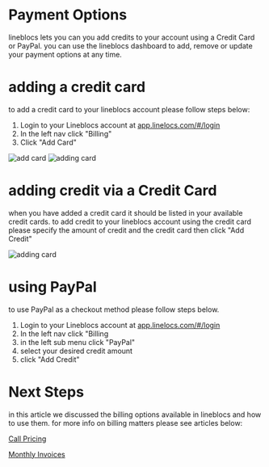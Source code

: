 # Payment Options

lineblocs lets you can you add credits to your account using a Credit Card or PayPal. you can use the lineblocs dashboard to add, remove or update your payment options at any time.

# adding a credit card

to add a credit card to your lineblocs account please follow steps below:

1. Login to your Lineblocs account at [app.linelocs.com/#/login](http://app.lineblocs.com/#/login)
2. In the left nav click "Billing"
3. Click "Add Card"

![add card](/img/frontend/docs/payment-options/add-card.png)
![adding card](/img/frontend/docs/payment-options/adding-card.png)

# adding credit via a Credit Card

when you have added a credit card it should be listed in your available credit cards. to add credit to your lineblocs account using the credit card please specify the amount of credit and the credit card then click "Add Credit"

![adding card](/img/frontend/docs/payment-options/adding-credit.png)

# using PayPal

to use PayPal as a checkout method please follow steps below.

1. Login to your Lineblocs account at [app.linelocs.com/#/login](http://app.lineblocs.com/#/login)
2. In the left nav click "Billing
3. in the left sub menu click "PayPal"
4. select your desired credit amount
5. click "Add Credit"

# Next Steps

in this article we discussed the billing options available in lineblocs and how to use them. for more info on billing matters please see articles below:

[Call Pricing](http://lineblocs.com/resources/billing-and-pricing/call-pricing)

[Monthly Invoices](http://lineblocs.com/resources/billing-and-pricing/monthly-invoices)